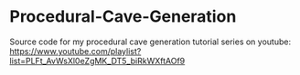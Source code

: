 # Procedural-Cave-Generation
Source code for my procedural cave generation tutorial series on youtube:
https://www.youtube.com/playlist?list=PLFt_AvWsXl0eZgMK_DT5_biRkWXftAOf9
